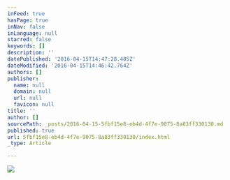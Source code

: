 ```yaml
---
inFeed: true
hasPage: true
inNav: false
inLanguage: null
starred: false
keywords: []
description: ''
datePublished: '2016-04-15T14:47:28.485Z'
dateModified: '2016-04-15T14:46:42.764Z'
authors: []
publisher:
  name: null
  domain: null
  url: null
  favicon: null
title: ''
author: []
sourcePath: _posts/2016-04-15-5fbf15e8-eb4d-4f7e-9075-8a83ff330130.md
published: true
url: 5fbf15e8-eb4d-4f7e-9075-8a83ff330130/index.html
_type: Article

---
```

![](https://the-grid-user-content.s3-us-west-2.amazonaws.com/96a0dc2b-4a54-4014-b684-27927ed698a9.png)